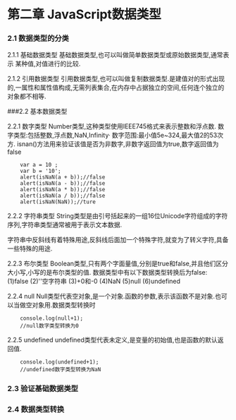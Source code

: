 # 第二章 JavaScript数据类型
### 2.1 数据类型的分类
2.1.1 基础数据类型
基础数据类型,也可以叫做简单数据类型或原始数据类型,通常表示
某种值,对值进行的比较.

2.1.2 引用数据类型
引用数据类型,也可以叫做复制数据类型.是建值对的形式出现的,一属性和属性值构成,无需列表集合,在内存中占据独立的空间,任何连个独立的对象都不相等.

###2.2 基本数据类型

2.2.1 数字类型
Number类型,这种类型使用IEEE745格式来表示整数和浮点数.
数字类型:包括整数,浮点数,NaN,Infinity·
数字范围:最小值5e~324,最大值2的53次方.
isnan()方法用来验证该值是否为非数字,非数字返回值为true,数字返回值为false

        var a = 10 ;
        var b = '10';
        alert(isNaN(a + b));//false
        alert(isNaN(a - b));//false
        alert(isNaN(a * b));//false
        alert(isNaN(a / b));//false
        alert(isNaN(NaN));//ture

2.2.2 字符串类型
String类型是由引号括起来的一组16位Unicode字符组成的字符序列,字符串类型通常被用于表示文本数据.

字符串中反斜线有着特殊用途,反斜线后面加一个特殊字符,就变为了转义字符,具备一些特殊的用途.

2.2.3 布尔类型
Boolean类型,只有两个字面量值,分别是true和false,并且他们区分大小写,小写的是布尔类型的值.
数据类型中有以下数据类型转换后为false:
(1)false
(2)''空字符串
(3)+0和-0
(4)NaN
(5)null
(6)undefined

2.2.4 null
Null类型代表空对象,是一个对象.函数的参数,表示该函数不是对象.也可以当做空对象用.数据类型转换时

		console.log(null+1);
		//null数字类型转换为0

2.2.5 undefined
undefined类型代表未定义,是变量的初始值,也是函数的默认返回值.

		console.log(undefined+1);
		//undefined数字类型转换为NaN

### 2.3 验证基础数据类型


### 2.4 数据类型转换